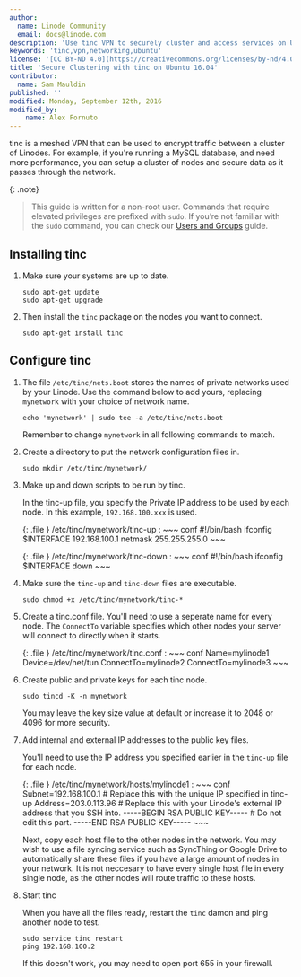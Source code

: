 ```yaml
---
author:
  name: Linode Community
  email: docs@linode.com
description: 'Use tinc VPN to securely cluster and access services on Ubuntu 16.04'
keywords: 'tinc,vpn,networking,ubuntu'
license: '[CC BY-ND 4.0](https://creativecommons.org/licenses/by-nd/4.0)'
title: 'Secure Clustering with tinc on Ubuntu 16.04'
contributor:
  name: Sam Mauldin
published: ''
modified: Monday, September 12th, 2016
modified_by:
    name: Alex Fornuto
---
```


tinc is a meshed VPN that can be used to encrypt traffic between a cluster of Linodes. For example, if you're running a MySQL database, and need more performance, you can setup a cluster of nodes and secure data as it passes through the network.

{: .note}
>
>This guide is written for a non-root user. Commands that require elevated privileges are prefixed with `sudo`. If you’re not familiar with the `sudo` command, you can check our [Users and Groups](/docs/tools-reference/linux-users-and-groups) guide.

## Installing tinc

1.  Make sure your systems are up to date.

        sudo apt-get update
        sudo apt-get upgrade

2.  Then install the `tinc` package on the nodes you want to connect.

        sudo apt-get install tinc

## Configure tinc

1.  The file `/etc/tinc/nets.boot` stores the names of private networks used by your Linode. Use the command below to add yours, replacing `mynetwork` with your choice of network name.

        echo 'mynetwork' | sudo tee -a /etc/tinc/nets.boot

    Remember to change `mynetwork` in all following commands to match.

2.  Create a directory to put the network configuration files in.

        sudo mkdir /etc/tinc/mynetwork/

3.  Make up and down scripts to be run by tinc.

    In the tinc-up file, you specify the Private IP address to be used by each node. In this example, `192.168.100.xxx` is used.

    {: .file }
    /etc/tinc/mynetwork/tinc-up
    :   ~~~ conf
        #!/bin/bash
        ifconfig $INTERFACE 192.168.100.1 netmask 255.255.255.0
        ~~~

    {: .file }
    /etc/tinc/mynetwork/tinc-down
    :   ~~~ conf
        #!/bin/bash
        ifconfig $INTERFACE down
        ~~~

4.  Make sure the `tinc-up` and `tinc-down` files are executable.

        sudo chmod +x /etc/tinc/mynetwork/tinc-*

5.  Create a tinc.conf file. You'll need to use a seperate name for every node. The `ConnectTo` variable specifies which other nodes your server will connect to directly when it starts.

    {: .file }
    /etc/tinc/mynetwork/tinc.conf
    :   ~~~ conf
        Name=mylinode1
        Device=/dev/net/tun
        ConnectTo=mylinode2
        ConnectTo=mylinode3
        ~~~


6.  Create public and private keys for each tinc node.

        sudo tincd -K -n mynetwork

    You may leave the key size value at default or increase it to 2048 or 4096 for more security.

7.  Add internal and external IP addresses to the public key files.

    You'll need to use the IP address you specified earlier in the `tinc-up` file for each node.

    {: .file }
    /etc/tinc/mynetwork/hosts/mylinode1
    :   ~~~ conf
        Subnet=192.168.100.1 # Replace this with the unique IP specified in tinc-up
        Address=203.0.113.96 # Replace this with your Linode's external IP address that you SSH into.
        -----BEGIN RSA PUBLIC KEY-----
        # Do not edit this part.
        -----END RSA PUBLIC KEY-----
        ~~~

    Next, copy each host file to the other nodes in the network. You may wish to use a file syncing service such as SyncThing or Google Drive to automatically share these files if you have a large amount of nodes in your network. It is not neccesary to have every single host file in every single node, as the other nodes will route traffic to these hosts.

8.  Start tinc

    When you have all the files ready, restart the `tinc` damon and ping another node to test.

        sudo service tinc restart
        ping 192.168.100.2

    If this doesn't work, you may need to open port 655 in your firewall.
